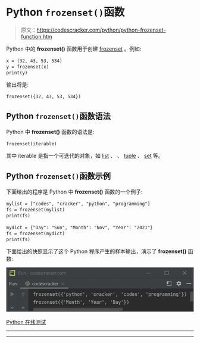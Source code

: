 # Python `frozenset()`函数

> 原文：<https://codescracker.com/python/python-frozenset-function.htm>

Python 中的 **frozenset()** 函数用于创建 [frozenset](/python/python-frozenset.htm) 。例如:

```
x = (32, 43, 53, 534)
y = frozenset(x)
print(y)
```

输出将是:

```
frozenset({32, 43, 53, 534})
```

## Python `frozenset()`函数语法

Python 中 **frozenset()** 函数的语法是:

```
frozenset(iterable)
```

其中 iterable 是指一个可迭代的对象，如 [list](/python/python-lists.htm) 、 、 [tuple](/python/python-tuples.htm) 、 [set](/python/python-set.htm) 等。

## Python `frozenset()`函数示例

下面给出的程序是 Python 中 **frozenset()** 函数的一个例子:

```
mylist = ["codes", "cracker", "python", "programming"]
fs = frozenset(mylist)
print(fs)

mydict = {"Day": "Sun", "Month": "Nov", "Year": "2021"}
fs = frozenset(mydict)
print(fs)
```

下面给出的快照显示了这个 Python 程序产生的样本输出，演示了 **frozenset()** 函数:

![Python 冻结集合（`frozenset`） function](img/54fdcee8a486ed013971efff810971a4.png)

[Python 在线测试](/exam/showtest.php?subid=10)

* * *

* * *